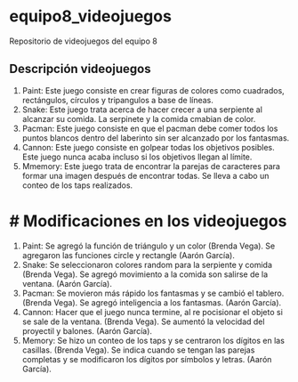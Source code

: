 # equipo8_videojuegos
Repositorio de videojuegos del equipo 8

## Descripción videojuegos
1. Paint: Este juego consiste en crear figuras de colores como cuadrados, rectángulos, círculos y tripangulos a base de líneas. 
2. Snake: Este juego trata acerca de hacer crecer a una serpiente al alcanzar su comida. La serpinete y la comida cmabian de color. 
3. Pacman: Este juego consiste en que el pacman debe comer todos los puntos blancos dentro del laberinto sin ser alcanzado por los fantasmas. 
4. Cannon: Este juego consiste en golpear todas los objetivos posibles. Este juego nunca acaba incluso si los objetivos llegan al límite. 
5. Mmemory: Este juego trata de encontrar la parejas de caracteres para formar una imagen después de encontrar todas. Se lleva a cabo un conteo de los taps realizados. 

# # Modificaciones en los videojuegos 
1. Paint: Se agregó la función de triángulo y un color (Brenda Vega). Se agregaron las funciones circle y rectangle (Aarón García). 
2. Snake: Se seleccionaron colores random para la serpiente y comida (Brenda Vega). Se agregó movimiento a la comida son salirse de la ventana. (Aarón García).
3. Pacman: Se movieron más rápido los fantasmas y se cambió el tablero. (Brenda Vega). Se agregó inteligencia a los fantasmas. (Aarón García).
4. Cannon: Hacer que el juego nunca termine, al re pocisionar el objeto si se sale de la ventana. (Brenda Vega). Se aumentó la velocidad del proyectil y balones. (Aarón García). 
5. Memory: Se hizo un conteo de los taps y se centraron los dígitos en las casillas. (Brenda Vega). Se indica cuando se tengan las parejas completas y se modificaron los dígitos por símbolos y letras. (Aarón García).
